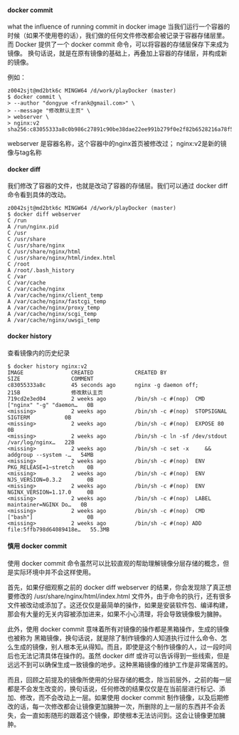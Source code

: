 
#### docker commit
what the influence of running commit in docker image
当我们运行一个容器的时候（如果不使用卷的话），我们做的任何文件修改都会被记录于容器存储层里。
而 Docker 提供了一个 docker commit 命令，可以将容器的存储层保存下来成为镜像。
换句话说，就是在原有镜像的基础上，再叠加上容器的存储层，并构成新的镜像。

例如：
```
z0042sjt@md2btk6c MINGW64 /d/work/playDocker (master)
$ docker commit \
> --author "dongyue <frank@gmail.com>" \
> --message "修改默认主页" \
> webserver \
> nginx:v2
sha256:c83055333a8c0b986c27891c90be38dae22ee991b279f0e2f82b6528216a78f5
```
webserver 是容器名称，这个容器中的nginx首页被修改过； nginx:v2是新的镜像与tag名称

#### docker diff
我们修改了容器的文件，也就是改动了容器的存储层。我们可以通过 docker diff 命令看到具体的改动。
```
z0042sjt@md2btk6c MINGW64 /d/work/playDocker (master)
$ docker diff webserver
C /run
A /run/nginx.pid
C /usr
C /usr/share
C /usr/share/nginx
C /usr/share/nginx/html
C /usr/share/nginx/html/index.html
C /root
A /root/.bash_history
C /var
C /var/cache
C /var/cache/nginx
A /var/cache/nginx/client_temp
A /var/cache/nginx/fastcgi_temp
A /var/cache/nginx/proxy_temp
A /var/cache/nginx/scgi_temp
A /var/cache/nginx/uwsgi_temp
```

#### docker history
查看镜像内的历史纪录
```
$ docker history nginx:v2
IMAGE               CREATED             CREATED BY                                      SIZE                COMMENT
c83055333a8c        45 seconds ago      nginx -g daemon off;                            215B                修改默认主页
719cd2e3ed04        2 weeks ago         /bin/sh -c #(nop)  CMD ["nginx" "-g" "daemon…   0B
<missing>           2 weeks ago         /bin/sh -c #(nop)  STOPSIGNAL SIGTERM           0B
<missing>           2 weeks ago         /bin/sh -c #(nop)  EXPOSE 80                    0B
<missing>           2 weeks ago         /bin/sh -c ln -sf /dev/stdout /var/log/nginx…   22B
<missing>           2 weeks ago         /bin/sh -c set -x     && addgroup --system -…   54MB
<missing>           2 weeks ago         /bin/sh -c #(nop)  ENV PKG_RELEASE=1~stretch    0B
<missing>           2 weeks ago         /bin/sh -c #(nop)  ENV NJS_VERSION=0.3.2        0B
<missing>           2 weeks ago         /bin/sh -c #(nop)  ENV NGINX_VERSION=1.17.0     0B
<missing>           2 weeks ago         /bin/sh -c #(nop)  LABEL maintainer=NGINX Do…   0B
<missing>           2 weeks ago         /bin/sh -c #(nop)  CMD ["bash"]                 0B
<missing>           2 weeks ago         /bin/sh -c #(nop) ADD file:5ffb798d64089418e…   55.3MB
```
#### 慎用 docker commit
使用 docker commit 命令虽然可以比较直观的帮助理解镜像分层存储的概念，但是实际环境中并不会这样使用。

首先，如果仔细观察之前的 docker diff webserver 的结果，你会发现除了真正想要修改的 /usr/share/nginx/html/index.html 文件外，由于命令的执行，还有很多文件被改动或添加了。这还仅仅是最简单的操作，如果是安装软件包、编译构建，那会有大量的无关内容被添加进来，如果不小心清理，将会导致镜像极为臃肿。

此外，使用 docker commit 意味着所有对镜像的操作都是黑箱操作，生成的镜像也被称为 黑箱镜像，换句话说，就是除了制作镜像的人知道执行过什么命令、怎么生成的镜像，别人根本无从得知。而且，即使是这个制作镜像的人，过一段时间后也无法记清具体在操作的。虽然 docker diff 或许可以告诉得到一些线索，但是远远不到可以确保生成一致镜像的地步。这种黑箱镜像的维护工作是非常痛苦的。

而且，回顾之前提及的镜像所使用的分层存储的概念，除当前层外，之前的每一层都是不会发生改变的，换句话说，任何修改的结果仅仅是在当前层进行标记、添加、修改，而不会改动上一层。如果使用 docker commit 制作镜像，以及后期修改的话，每一次修改都会让镜像更加臃肿一次，所删除的上一层的东西并不会丢失，会一直如影随形的跟着这个镜像，即使根本无法访问到。这会让镜像更加臃肿。